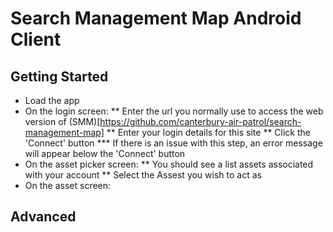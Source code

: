 # Search Management Map Android Client

## Getting Started
* Load the app
* On the login screen:
** Enter the url you normally use to access the web version of (SMM)[https://github.com/canterbury-air-patrol/search-management-map]
** Enter your login details for this site
** Click the 'Connect' button
*** If there is an issue with this step, an error message will appear below the 'Connect' button
* On the asset picker screen:
** You should see a list assets associated with your account
** Select the Assest you wish to act as
* On the asset screen:

## Advanced
